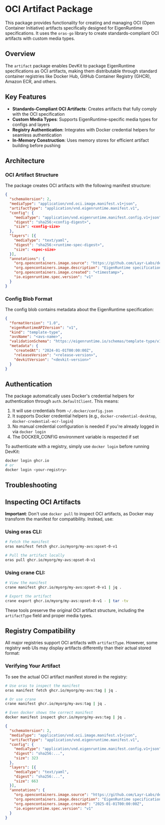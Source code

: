 # OCI Artifact Package

This package provides functionality for creating and managing OCI (Open Container Initiative) artifacts specifically designed for EigenRuntime specifications. It uses the `oras-go` library to create standards-compliant OCI artifacts with custom media types.

## Overview

The `artifact` package enables DevKit to package EigenRuntime specifications as OCI artifacts, making them distributable through standard container registries like Docker Hub, GitHub Container Registry (GHCR), Amazon ECR, and others.

## Key Features

- **Standards-Compliant OCI Artifacts**: Creates artifacts that fully comply with the OCI specification
- **Custom Media Types**: Supports EigenRuntime-specific media types for configs and layers
- **Registry Authentication**: Integrates with Docker credential helpers for seamless authentication
- **In-Memory Construction**: Uses memory stores for efficient artifact building before pushing

## Architecture

### OCI Artifact Structure

The package creates OCI artifacts with the following manifest structure:

```json
{
  "schemaVersion": 2,
  "mediaType": "application/vnd.oci.image.manifest.v1+json",
  "artifactType": "application/vnd.eigenruntime.manifest.v1",
  "config": {
    "mediaType": "application/vnd.eigenruntime.manifest.config.v1+json",
    "digest": "sha256:<config-digest>",
    "size": <config-size>
  },
  "layers": [{
    "mediaType": "text/yaml",
    "digest": "sha256:<runtime-spec-digest>",
    "size": <spec-size>
  }],
  "annotations": {
    "org.opencontainers.image.source": "https://github.com/Layr-Labs/devkit-cli",
    "org.opencontainers.image.description": "EigenRuntime specification for <name>",
    "org.opencontainers.image.created": "<timestamp>",
    "io.eigenruntime.spec.version": "v1"
  }
}
```

### Config Blob Format

The config blob contains metadata about the EigenRuntime specification:

```json
{
  "formatVersion": "1.0",
  "eigenRuntimeAPIVersion": "v1",
  "kind": "template-type",
  "avsName": "<avs-name>",
  "validationSchema": "https://eigenruntime.io/schemas/template-type/v1/manifest.json",
  "metadata": {
    "createdAt": "2024-01-01T00:00:00Z",
    "releaseVersion": "<release-version>",
    "devkitVersion": "<devkit-version>"
  }
}
```

## Authentication

The package automatically uses Docker's credential helpers for authentication through `auth.DefaultClient`. This means:

1. It will use credentials from `~/.docker/config.json`
2. It supports Docker credential helpers (e.g., `docker-credential-desktop`, `docker-credential-ecr-login`)
3. No manual credential configuration is needed if you're already logged in via `docker login`
4. The DOCKER_CONFIG environment variable is respected if set

To authenticate with a registry, simply use `docker login` before running DevKit:
```bash
docker login ghcr.io
# or
docker login <your-registry>
```

## Troubleshooting

## Inspecting OCI Artifacts

**Important**: Don't use `docker pull` to inspect OCI artifacts, as Docker may transform the manifest for compatibility. Instead, use:

### Using oras CLI:
```bash
# Fetch the manifest
oras manifest fetch ghcr.io/myorg/my-avs:opset-0-v1

# Pull the artifact locally
oras pull ghcr.io/myorg/my-avs:opset-0-v1
```

### Using crane CLI:
```bash
# View the manifest
crane manifest ghcr.io/myorg/my-avs:opset-0-v1 | jq .

# Export the artifact
crane export ghcr.io/myorg/my-avs:opset-0-v1 - | tar -tv
```

These tools preserve the original OCI artifact structure, including the `artifactType` field and proper media types.

## Registry Compatibility

All major registries support OCI artifacts with `artifactType`. However, some registry web UIs may display artifacts differently than their actual stored format:

### Verifying Your Artifact

To see the actual OCI artifact manifest stored in the registry:

```bash
# Use oras to inspect the manifest
oras manifest fetch ghcr.io/myorg/my-avs:tag | jq .

# Or use crane
crane manifest ghcr.io/myorg/my-avs:tag | jq .

# Even docker shows the correct manifest
docker manifest inspect ghcr.io/myorg/my-avs:tag | jq .
```

```json
{
  "schemaVersion": 2,
  "mediaType": "application/vnd.oci.image.manifest.v1+json",
  "artifactType": "application/vnd.eigenruntime.manifest.v1",
  "config": {
    "mediaType": "application/vnd.eigenruntime.manifest.config.v1+json",
    "digest": "sha256:...",
    "size": 323
  },
  "layers": [{
    "mediaType": "text/yaml",
    "digest": "sha256:...",
    "size": 663
  }],
  "annotations": {
    "org.opencontainers.image.source": "https://github.com/Layr-Labs/devkit-cli",
    "org.opencontainers.image.description": "EigenRuntime specification for ...",
    "org.opencontainers.image.created": "2025-01-01T00:00:00Z",
    "io.eigenruntime.spec.version": "v1"
  }
}
``` 
